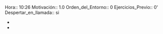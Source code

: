 Hora:: 10:26
Motivación:: 1.0
Orden_del_Entorno:: 0
Ejercicios_Previo:: 0'
Despertar_en_llamada:: si

-
-